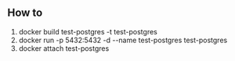 How to
------
1. docker build test-postgres -t test-postgres
2. docker run -p 5432:5432 -d --name test-postgres test-postgres
3. docker attach test-postgres